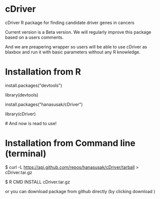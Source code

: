 # cDriver
cDriver R package for finding candidate driver genes in cancers

Current version is a Beta version. We will regularly improve this package based on a users comments.

And we are preapering wrapper so users will be able to use cDriver as blaxbox and run it with basic parameters without any R knowledge. 

# Installation from R

install.packages("devtools")

library(devtools)

install.packages("hanasusak/cDriver")

library(cDriver)

\# And now is read to use!

# Installation from Command line (terminal)

$ curl -L https://api.github.com/repos/hanasusak/cDriver/tarball > cDriver.tar.gz

$ R CMD INSTALL cDriver.tar.gz

or you can download package from github directly (by clicking download )
